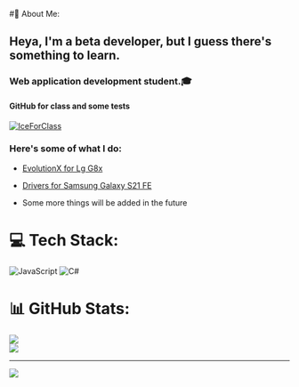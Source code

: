 #💫 About Me:
## Heya, I'm a beta developer, but I guess there's something to learn.

### Web application development student.🎓

#### GitHub for class and some tests
[<img alt="IceForClass" src="https://images.weserv.nl/?url=https://avatars.githubusercontent.com/u/146034810?v=4&w=45&fit=cover&mask=circle&maxage=7d" />](https://github.com/IceForClass)


### Here's some of what I do:

- [EvolutionX for Lg G8x](https://github.com/Icesito68/Evolution-X-Lg-G8x)

- [Drivers for Samsung Galaxy S21 FE](https://github.com/IceForClass/Galaxy_S21_FE_5G_Drivers)

- Some more things will be added in the future


# 💻 Tech Stack:
![JavaScript](https://img.shields.io/badge/javascript-%23323330.svg?style=for-the-badge&logo=javascript&logoColor=%23F7DF1E) ![C#](https://img.shields.io/badge/c%23-%23239120.svg?style=for-the-badge&logo=csharp&logoColor=white)
# 📊 GitHub Stats:
![](https://github-readme-stats.vercel.app/api?username=Icesito68&theme=transparent&hide_border=true&include_all_commits=false&count_private=false)<br/>
![](https://github-readme-stats.vercel.app/api/top-langs/?username=Icesito68&theme=transparent&hide_border=true&include_all_commits=false&count_private=false&layout=compact)

---
[![](https://visitcount.itsvg.in/api?id=Icesito68&icon=0&color=0)](https://visitcount.itsvg.in)

<!-- Proudly created with GPRM ( https://gprm.itsvg.in ) -->

